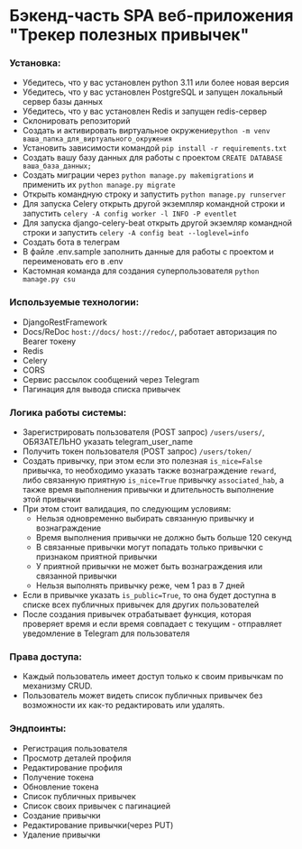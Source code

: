 # Бэкенд-часть SPA веб-приложения "Трекер полезных привычек"

### Установка:

- Убедитесь, что у вас установлен python 3.11 или более новая версия
- Убедитесь, что у вас установлен PostgreSQL и запущен локальный сервер базы данных
- Убедитесь, что у вас установлен Redis и запущен redis-сервер
- Склонировать репозиторий
- Создать и активировать виртуальное окружение```python -m venv ваша_папка_для_виртуального_окружения```
- Установить зависимости командой ```pip install -r requirements.txt```
- Создать вашу базу данных для работы с проектом ```CREATE DATABASE ваша_база_данных;```
- Создать миграции через ```python manage.py makemigrations``` и применить их ```python manage.py migrate```
- Открыть командную строку и запустить ```python manage.py runserver```
- Для запуска Celery открыть другой экземпляр командной строки и запустить ```celery -A config worker -l INFO -P eventlet```<br>
- Для запуска django-celery-beat открыть другой экземляр командной строки и
  запустить ```celery -A config beat --loglevel=info```<br>
- Создать бота в телеграм
- В файле .env.sample заполнить данные для работы с проектом и переименовать его в .env
- Кастомная команда для создания суперпользователя ```python manage.py csu```<br>

### Используемые технологии:

- DjangoRestFramework<br>
- Docs/ReDoc ```host://docs/``` ```host://redoc/```, работает авторизация по Bearer токену<br>
- Redis<br>
- Celery<br>
- CORS<br>
- Сервис рассылок сообщений через Telegram<br>
- Пагинация для вывода списка привычек

### Логика работы системы:

- Зарегистрировать пользователя (POST запрос) ```/users/users/```, ОБЯЗАТЕЛЬНО указать telegram_user_name
- Получить токен пользователя (POST запрос) ```/users/token/```
- Создать привычку, при этом если это полезная ```is_nice=False``` привычка, то необходимо указать также
  вознаграждение ```reward```, либо связанную приятную ```is_nice=True``` привычку ```associated_hab```, а также
  время выполнения привычки и длительность выполнение этой привычки
- При этом стоит валидация, по следующим условиям:
  - Нельзя одновременно выбирать связанную привычку и вознаграждение
  - Время выполнения привычки не должно быть больше 120 секунд
  - В связанные привычки могут попадать только привычки с признаком приятной привычки
  - У приятной привычки не может быть вознаграждения или связанной привычки
  - Нельзя выполнять привычку реже, чем 1 раз в 7 дней
- Если в привычке указать ```is_public=True```, то она будет доступна в списке всех публичных привычек для других
  пользователей
- После создания привычек отрабатывает функция, которая проверяет время и если время совпадает с текущим -
  отправляет уведомление в Telegram для пользователя

### Права доступа:

- Каждый пользователь имеет доступ только к своим привычкам по механизму CRUD.
- Пользователь может видеть список публичных привычек без возможности их как-то редактировать или удалять.

### Эндпоинты:
- Регистрация пользователя
- Просмотр деталей профиля
- Редактирование профиля
- Получение токена
- Обновление токена
- Список публичных привычек
- Список своих привычек с пагинацией
- Создание привычки
- Редактирование привычки(через PUT)
- Удаление привычки